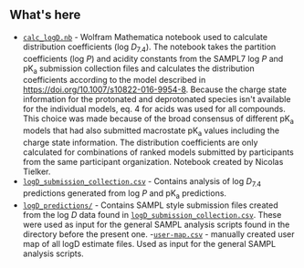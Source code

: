## What's here

- [`calc_logD.nb`](calc_logD.nb) - Wolfram Mathematica notebook used to calculate distribution coefficients (log *D*<sub>7.4</sub>). The notebook takes the partition coefficients (log *P*) and acidity constants from the SAMPL7 log *P* and pK<sub>a</sub> submission collection files and calculates the distribution coefficients according to the model described in https://doi.org/10.1007/s10822-016-9954-8. Because the charge state information for the protonated and deprotonated species isn't available for the individual models, eq. 4 for acids was used for all compounds. This choice was made because of the broad consensus of different pK<sub>a</sub> models that had also submitted macrostate pK<sub>a</sub> values including the charge state information. The distribution coefficients are only calculated for combinations of ranked models submitted by participants from the same participant organization. Notebook created by Nicolas Tielker.
- [`logD_submission_collection.csv`](logD_submission_collection.csv) - Contains analysis of log *D*<sub>7.4</sub> predictions generated from log *P* and pK<sub>a</sub> predictions.
- [`logD_predictions/`](logD_predictions/) - Contains SAMPL style submission files created from the log *D* data found in [`logD_submission_collection.csv`](logD_submission_collection.csv). These were used as input for the general SAMPL analysis scripts found in the directory before the present one.
-[`user-map.csv`](user-map.csv) - manually created user map of all logD estimate files. Used as input for the general SAMPL analysis scripts.
